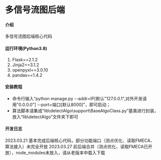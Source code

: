 # 多信号流图后端

#### 介绍
多信号流图后端核心代码

#### 运行环境(Python3.8)
1. Flask==2.1.2
2. Jinja2==3.1.2
3. openpyxl==3.0.10
4. pandas==1.4.2

#### 安装教程
* 命令行输入“python manage.py --addr=IP[默认"127.0.0.1",对外开发请用"0.0.0.0"] --port=端口[默认8000]”，即可启动；
* 算法脚本请集成“lib\detectAlgo\support\BaseAlgoClass.py”基类进行封装，放入“lib\detectAlgo”文件夹下即可

#### 开发日志
2023.03.21  基本完成后端核心代码，部分功能端口（测点优化、读取FMECA、算法接入）未完全开放
2023.03.27  前后端合并（测点优化、读取FMECA已开放），node_modules未放入，请从老版本中载入下载

